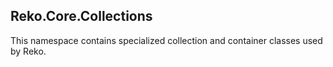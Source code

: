 ﻿## Reko.Core.Collections

This namespace contains specialized collection and container classes used by Reko.
